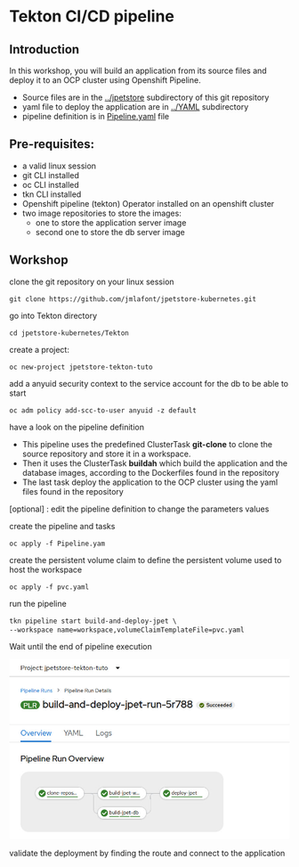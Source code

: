 # Tekton CI/CD pipeline

## Introduction

In this workshop, you will build an application from its source files and deploy it to an OCP cluster using Openshift Pipeline.

- Source files are in the [../jpetstore](../jpetstore) subdirectory of this git repository
- yaml file to deploy the application are in [../YAML](../YAML) subdirectory
- pipeline definition is in [Pipeline.yaml](Pipeline.yaml) file

## Pre-requisites:

- a valid linux session
- git CLI installed
- oc CLI installed
- tkn CLI installed
- Openshift pipeline (tekton) Operator installed on an openshift cluster 
- two image repositories to store the images:
  - one to store the application server image 
  - second one to store the db server image 



## Workshop

clone the git repository on your linux session

```
git clone https://github.com/jmlafont/jpetstore-kubernetes.git
```

go into Tekton directory

```
cd jpetstore-kubernetes/Tekton
```

create a project:

```
oc new-project jpetstore-tekton-tuto
```

add a anyuid security context to the service account for the db to be able to start

```
oc adm policy add-scc-to-user anyuid -z default
```

have a look on the pipeline definition

- This pipeline uses the predefined ClusterTask **git-clone** to clone the source repository and store it in a workspace.
- Then it uses the ClusterTask **buildah** which build the application and the database images, according to the Dockerfiles found in the repository
- The last task deploy the application to the OCP cluster using the yaml files found in the repository

[optional] : edit the pipeline definition to change the parameters values

create the pipeline and tasks

```
oc apply -f Pipeline.yam
```

create  the persistent volume claim to define the persistent volume used to host the workspace

```
oc apply -f pvc.yaml
```

run the pipeline

```
tkn pipeline start build-and-deploy-jpet \
--workspace name=workspace,volumeClaimTemplateFile=pvc.yaml

```

Wait until the end of pipeline execution

![](./images/pipelinerun.jpg)

validate the deployment by finding the route and connect to the application